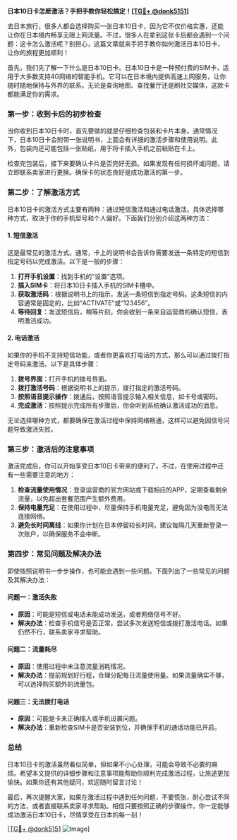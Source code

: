 **日本10日卡怎麽激活？手把手教你轻松搞定！[[TG💪+ @donk5151](https://t.me/s/donk5151)]**

去日本旅行，很多人都会选择购买一张日本10日卡，因为它不仅价格实惠，还能让你在日本境内畅享无限上网流量。不过，很多人在拿到这张卡后都会遇到一个问题：这卡怎么激活呢？别担心，这篇文章就来手把手教你如何激活日本10日卡，让你的旅程更加顺利！

首先，我们先了解一下什么是日本10日卡。日本10日卡是一种预付费的SIM卡，适用于大多数支持4G网络的智能手机。它可以在日本境内提供高速上网服务，让你随时随地保持与外界的联系。无论是查询地图、查找餐厅还是刷社交媒体，这款卡都能满足你的需求。

### **第一步：收到卡后的初步检查**
当你收到日本10日卡时，首先要做的就是仔细检查包装和卡片本身。通常情况下，日本10日卡会附带一张说明书，上面会有详细的激活步骤和使用说明。此外，包装内还可能包括一张贴纸，用于将卡插入手机之前粘贴在卡上。

检查完包装后，接下来要确认卡片是否完好无损。如果发现有任何损坏或问题，请立即联系卖家进行更换。确保卡的状态良好是成功激活的第一步。

### **第二步：了解激活方式**
日本10日卡的激活方式主要有两种：通过短信激活和通过电话激活。具体选择哪种方式，取决于你的手机型号和个人偏好。下面我们分别介绍这两种方法：

#### **1. 短信激活**
这是最常见的激活方式。通常，卡上的说明书会告诉你需要发送一条特定的短信到指定号码以完成激活。以下是一般的步骤：

1. **打开手机设置**：找到手机的“设置”选项。
2. **插入SIM卡**：将日本10日卡插入手机的SIM卡槽中。
3. **获取激活码**：根据说明书上的指示，发送一条短信到指定号码。这条短信的内容通常是固定的，比如“ACTIVATE”或“123456”。
4. **等待回复**：发送短信后，稍等片刻，你会收到一条来自运营商的确认短信，表明激活成功。

#### **2. 电话激活**
如果你的手机不支持短信功能，或者你更喜欢打电话的方式，那么可以通过拨打指定号码来激活。以下是具体步骤：

1. **拨号界面**：打开手机的拨号界面。
2. **拨打激活号码**：根据说明书上的提示，拨打指定的激活号码。
3. **按照语音提示操作**：拨通后，按照语音提示输入相关信息，如卡号或密码。
4. **完成激活**：按照提示完成所有步骤后，你会听到系统确认激活成功的消息。

无论选择哪种方式，都要确保在激活过程中保持网络畅通，这样可以避免因信号问题导致激活失败。

### **第三步：激活后的注意事项**
激活完成后，你可以开始享受日本10日卡带来的便利了。不过，在使用过程中还有一些需要注意的地方：

1. **检查流量使用情况**：登录运营商的官方网站或下载相应的APP，定期查看剩余流量，以免超出套餐范围产生额外费用。
2. **保持电量充足**：在使用过程中，尽量保持手机电量充足，避免因为没电而无法连接网络。
3. **避免长时间离线**：如果你计划在日本停留较长时间，建议每隔几天重新登录一次账户，以确保服务不会中断。

### **第四步：常见问题及解决办法**
即使按照说明书一步步操作，也可能会遇到一些问题。下面列出了一些常见的问题及其解决办法：

#### **问题一：激活失败**
- **原因**：可能是短信或电话未能成功发送，或者网络信号不好。
- **解决办法**：检查手机信号是否正常，尝试多次发送短信或拨打激活电话。如果仍然不行，联系卖家寻求帮助。

#### **问题二：流量耗尽**
- **原因**：使用过程中未注意流量消耗情况。
- **解决办法**：提前规划好行程，合理分配每日流量使用量。如果流量确实不够，可以选择购买额外的流量包。

#### **问题三：无法拨打电话**
- **原因**：可能是卡未正确插入或手机设置问题。
- **解决办法**：重新检查SIM卡是否安装到位，并确保手机的通话功能已开启。

### **总结**
日本10日卡的激活虽然看似简单，但如果不小心处理，可能会导致不必要的麻烦。希望本文提供的详细步骤和注意事项能帮助你顺利完成激活过程，让旅途更加愉快。如果你还有其他疑问，欢迎随时留言讨论！

最后，再次提醒大家，如果在激活过程中遇到任何问题，不要慌张，耐心尝试不同的方法，或者直接联系卖家寻求帮助。相信只要按照正确的步骤操作，你一定能够成功激活日本10日卡，尽情享受在日本的每一刻！

[[TG💪+ @donk5151](https://t.me/s/donk5151) ![Image](https://i.postimg.cc/rwNCRYN7/Snipaste-2025-04-30-17-27-05.png)]